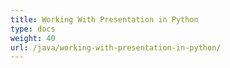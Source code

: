 ```yaml
---
title: Working With Presentation in Python
type: docs
weight: 40
url: /java/working-with-presentation-in-python/
---
```


